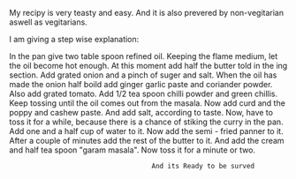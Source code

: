 My recipy is very teasty and easy. And it is also prevered by non-vegitarian aswell as vegitarians.  

I am giving a step wise explanation:

 In the pan give two table spoon refined oil.
 Keeping the flame medium, let the oil become hot enough.
 At this moment add half the butter told in the ing section.
 Add grated onion and a pinch of suger and salt.
 When the oil has made the onion half boild add ginger garlic paste and coriander powder.
 Also add grated tomato. Add 1/2 tea spoon chilli powder and green chillis.
 Keep tossing until the oil comes out from the masala.
 Now add curd and the poppy and cashew paste.
 And add salt, according to taste.
 Now, have to toss it for a while, because there is a chance of stiking the curry in the pan.
 Add one and a half cup of water to it.
 Now add the semi - fried panner to it.
 After a couple of minutes add the rest of the butter to it.
 And add the cream and half tea spoon "garam masala".
 Now toss it for a minute or two.


                                        And its Ready to be surved                       
